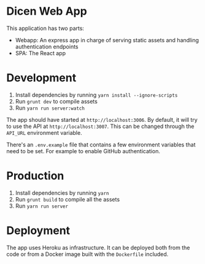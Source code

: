 # Dicen Web App

This application has two parts:
- Webapp: An express app in charge of serving static assets and handling authentication endpoints
- SPA: The React app

# Development

1) Install dependencies by running `yarn install --ignore-scripts`
2) Run `grunt dev` to compile assets
3) Run `yarn run server:watch`

The app should have started at `http://localhost:3006`.
By default, it will try to use the API at `http://localhost:3007`. This can be changed through the `API_URL` environment variable.

There's an `.env.example` file that contains a few environment variables that need to be set. For example to enable GitHub authentication.

# Production

1) Install dependencies by running `yarn`
2) Run `grunt build` to compile all the assets
3) Run `yarn run server`

# Deployment
The app uses Heroku as infrastructure.
It can be deployed both from the code or from a Docker image built with the `Dockerfile` included.
